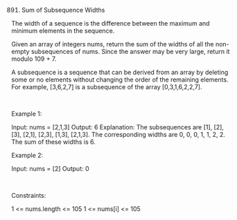 891. Sum of Subsequence Widths

The width of a sequence is the difference between the maximum and minimum elements in the sequence.

Given an array of integers nums, return the sum of the widths of all the non-empty subsequences of nums. Since the answer may be very large, return it modulo 109 + 7.

A subsequence is a sequence that can be derived from an array by deleting some or no elements without changing the order of the remaining elements. For example, [3,6,2,7] is a subsequence of the array [0,3,1,6,2,2,7].

 

Example 1:

Input: nums = [2,1,3]
Output: 6
Explanation: The subsequences are [1], [2], [3], [2,1], [2,3], [1,3], [2,1,3].
The corresponding widths are 0, 0, 0, 1, 1, 2, 2.
The sum of these widths is 6.


Example 2:

Input: nums = [2]
Output: 0


 

Constraints:

1 <= nums.length <= 105
1 <= nums[i] <= 105